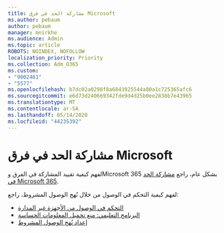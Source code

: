 ```yaml
---
title: مشاركة الحد في فرق Microsoft
ms.author: pebaum
author: pebaum
manager: mnirkhe
ms.audience: Admin
ms.topic: article
ROBOTS: NOINDEX, NOFOLLOW
localization_priority: Priority
ms.collection: Adm_O365
ms.custom:
- "9002461"
- "5577"
ms.openlocfilehash: b7dc02a0298f8a6843925544a80a1c725365afc6
ms.sourcegitcommit: e6d73d240669342fde9d4d25b0ee2838b7e43965
ms.translationtype: MT
ms.contentlocale: ar-SA
ms.lasthandoff: 05/14/2020
ms.locfileid: "44235392"
---
```

# <a name="limit-sharing-in-microsoft-teams"></a>مشاركة الحد في فرق Microsoft

لفهم كيفية تقييد المشاركة في الفرق وMicrosoft 365 بشكل عام، راجع [مشاركة الحد في Microsoft 365](https://docs.microsoft.com/microsoft-365/solutions/microsoft-365-limit-sharing?view=o365-worldwide).

لفهم كيفية التحكم في الوصول من خلال نُهج الوصول المشروط، راجع:

- [التحكم في الوصول من الأجهزة غير المدارة](https://docs.microsoft.com/sharepoint/control-access-from-unmanaged-devices)
- [البرنامج التعليمي: منع تحميل المعلومات الحساسة](https://docs.microsoft.com/cloud-app-security/use-case-proxy-block-session-aad)
- [إعداد نُهج الوصول المشروط](https://docs.microsoft.com/microsoft-365/business/set-up-conditional-access-policies?view=o365-worldwide)
